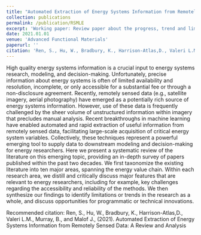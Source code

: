 ```yaml
---
title: "Automated Extraction of Energy Systems Information from Remotely Sensed Data: A Review and Analysis" 
collection: publications
permalink: /publication/RSMLE
excerpt: 'Working paper: Review paper about the progress, trend and limitations of the current deep-learning enabled Electromagenitc (EM) Metamaterial. Conduct comprehensive literature review and summerized the research leandscape for inverse problem in EM metamaterial. The only student author (without a PhD degree).'
date: 2021.01.01
venue: 'Advanced Functional Materials'
paperurl: ''
citation: 'Ren, S., Hu, W., Bradbury, K., Harrison-Atlas,D., Valeri L.M., Murray, B., and Malof J., (2021). Automated Extraction of Energy Systems Information from Remotely Sensed Data: A Review and Analysis'
---
```


High quality energy systems information is a crucial input to energy systems research, modeling, and decision-making. Unfortunately, precise information about energy systems is often of limited availability and resolution, incomplete, or only accessible for a substantial fee or through a non-disclosure agreement. Recently, remotely sensed data (e.g., satellite imagery, aerial photography) have emerged as a potentially rich source of energy systems information. However, use of these data is frequently challenged by the sheer volume of unstructured information within imagery that precludes manual analysis. Recent breakthroughs in machine learning have enabled automated and rapid  extraction of useful information from remotely sensed data, facilitating large-scale acquisition of critical energy system variables.  Collectively, these techniques represent a powerful emerging tool to supply data to downstream modeling and decision-making for energy researchers. Here we present a systematic review of the literature on this emerging topic, providing an in-depth survey of papers published within the past two decades. We first taxonomize the existing literature into ten major areas, spanning the energy value chain.  Within each research area, we distill and critically discuss major features that are relevant to energy researchers, including for example, key challenges regarding the accessibility and reliability of the methods. We then synthesize our findings to identify limitations or trends in the research as a whole, and discuss opportunities for programmatic or technical innovations.  


Recommended citation: Ren, S., Hu, W., Bradbury, K., Harrison-Atlas,D., Valeri L.M., Murray, B., and Malof J., (2021). Automated Extraction of Energy Systems Information from Remotely Sensed Data: A Review and Analysis
